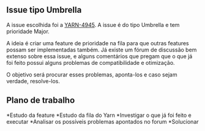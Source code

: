 ## Issue tipo Umbrella

A issue escolhida foi a [YARN-4945](https://issues.apache.org/jira/browse/YARN-4945). A issue é do tipo Umbrella e tem prioridade Major. 

A ideia é criar uma feature de prioridade na fila para que outras features possam ser implementadas também. Já existe um fórum de discussão bem extenso sobre essa issue, e alguns comentários que pregam que o que já foi feito possui alguns problemas de compatibilidade e otimização.

O objetivo será procurar esses problemas, aponta-los e caso sejam verdade, resolve-los.

## Plano de trabalho
*Estudo da feature
*Estudo da fila do Yarn
*Investigar o que já foi feito e executar
*Analisar os possíveis problemas apontados no forum
*Solucionar


